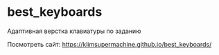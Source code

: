# best_keyboards
Адаптивная верстка клавиатуры по заданию

Посмотреть сайт: https://klimsupermachine.github.io/best_keyboards/
